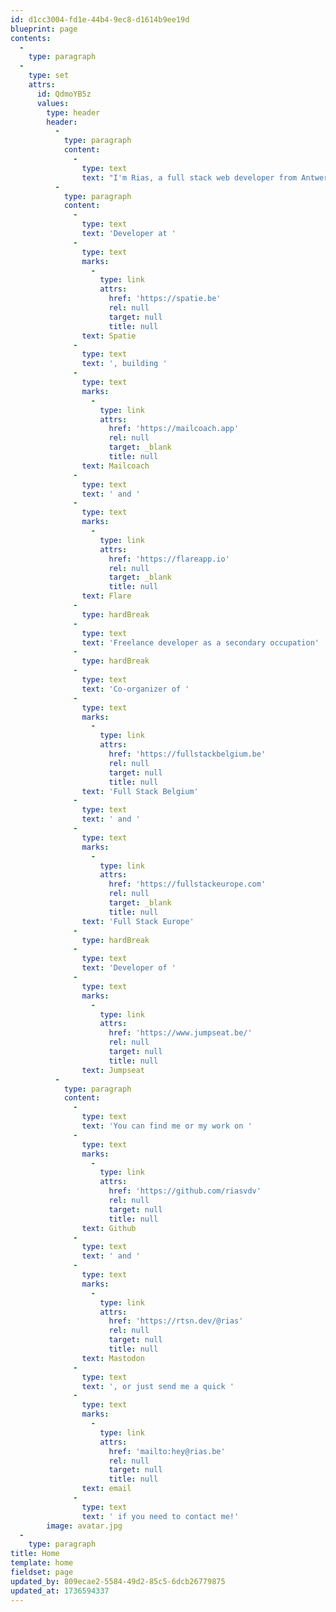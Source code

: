 ```yaml
---
id: d1cc3004-fd1e-44b4-9ec8-d1614b9ee19d
blueprint: page
contents:
  -
    type: paragraph
  -
    type: set
    attrs:
      id: QdmoYB5z
      values:
        type: header
        header:
          -
            type: paragraph
            content:
              -
                type: text
                text: "I'm Rias, a full stack web developer from Antwerp specialized in Laravel, Livewire, Statamic & React"
          -
            type: paragraph
            content:
              -
                type: text
                text: 'Developer at '
              -
                type: text
                marks:
                  -
                    type: link
                    attrs:
                      href: 'https://spatie.be'
                      rel: null
                      target: null
                      title: null
                text: Spatie
              -
                type: text
                text: ', building '
              -
                type: text
                marks:
                  -
                    type: link
                    attrs:
                      href: 'https://mailcoach.app'
                      rel: null
                      target: _blank
                      title: null
                text: Mailcoach
              -
                type: text
                text: ' and '
              -
                type: text
                marks:
                  -
                    type: link
                    attrs:
                      href: 'https://flareapp.io'
                      rel: null
                      target: _blank
                      title: null
                text: Flare
              -
                type: hardBreak
              -
                type: text
                text: 'Freelance developer as a secondary occupation'
              -
                type: hardBreak
              -
                type: text
                text: 'Co-organizer of '
              -
                type: text
                marks:
                  -
                    type: link
                    attrs:
                      href: 'https://fullstackbelgium.be'
                      rel: null
                      target: null
                      title: null
                text: 'Full Stack Belgium'
              -
                type: text
                text: ' and '
              -
                type: text
                marks:
                  -
                    type: link
                    attrs:
                      href: 'https://fullstackeurope.com'
                      rel: null
                      target: _blank
                      title: null
                text: 'Full Stack Europe'
              -
                type: hardBreak
              -
                type: text
                text: 'Developer of '
              -
                type: text
                marks:
                  -
                    type: link
                    attrs:
                      href: 'https://www.jumpseat.be/'
                      rel: null
                      target: null
                      title: null
                text: Jumpseat
          -
            type: paragraph
            content:
              -
                type: text
                text: 'You can find me or my work on '
              -
                type: text
                marks:
                  -
                    type: link
                    attrs:
                      href: 'https://github.com/riasvdv'
                      rel: null
                      target: null
                      title: null
                text: Github
              -
                type: text
                text: ' and '
              -
                type: text
                marks:
                  -
                    type: link
                    attrs:
                      href: 'https://rtsn.dev/@rias'
                      rel: null
                      target: null
                      title: null
                text: Mastodon
              -
                type: text
                text: ', or just send me a quick '
              -
                type: text
                marks:
                  -
                    type: link
                    attrs:
                      href: 'mailto:hey@rias.be'
                      rel: null
                      target: null
                      title: null
                text: email
              -
                type: text
                text: ' if you need to contact me!'
        image: avatar.jpg
  -
    type: paragraph
title: Home
template: home
fieldset: page
updated_by: 809ecae2-5584-49d2-85c5-6dcb26779875
updated_at: 1736594337
---
```

